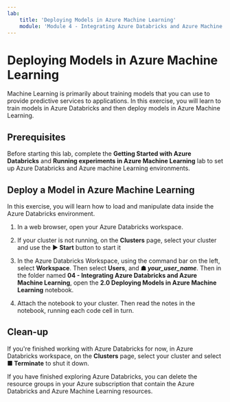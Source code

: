 ```yaml
---
lab:
    title: 'Deploying Models in Azure Machine Learning'
    module: 'Module 4 - Integrating Azure Databricks and Azure Machine Learning'
---
```


# Deploying Models in Azure Machine Learning

Machine Learning is primarily about training models that you can use to provide predictive services to applications. In this exercise, you will learn to train models in Azure Databricks and then deploy models in Azure Machine Learning.

## Prerequisites

Before starting this lab, complete the **Getting Started with Azure Databricks** and **Running experiments in Azure Machine Learning** lab to set up Azure Databricks and Azure machine Learning environments.

## Deploy a Model in Azure Machine Learning

In this exercise, you will learn how to load and manipulate data inside the Azure Databricks environment.

1. In a web browser, open your Azure Databricks workspace.

1. If your cluster is not running, on the **Clusters** page, select your cluster and use the **&#9654; Start** button to start it

1. In the Azure Databricks Workspace, using the command bar on the left, select **Workspace**. Then select **Users**, and **&#9751; *your_user_name***. Then in the folder named **04 - Integrating Azure Databricks and Azure Machine Learning**, open the **2.0 Deploying Models in Azure Machine Learning** notebook.

1. Attach the notebook to your cluster. Then read the notes in the notebook, running each code cell in turn.

## Clean-up

If you're finished working with Azure Databricks for now, in Azure Databricks workspace, on the **Clusters** page, select your cluster and select **&#9632; Terminate** to shut it down.

If you have finished exploring Azure Databricks, you can delete the resource groups in your Azure subscription that contain the Azure Databricks and Azure Machine Learning resources.